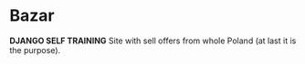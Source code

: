 # Bazar
<b>DJANGO SELF TRAINING</b>
Site with sell offers from whole Poland (at last it is the purpose).
